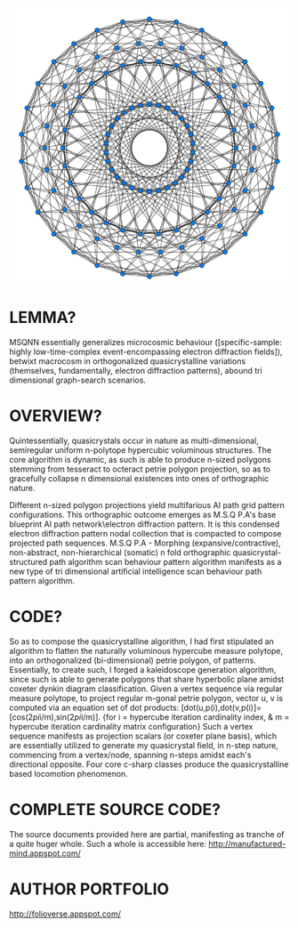 ![Alt text](https://github.com/JordanMicahBennett/MORPHING-SOMATIC-QUASICRYSTAL-NEURAL-NETWORK/blob/master/source-code/data/images/captures/0.png?raw=true "default page")
============================================








LEMMA? 
============================================
MSQNN essentially generalizes microcosmic behaviour ([specific-sample: highly low-time-complex event-encompassing electron diffraction fields]), betwixt macrocosm in orthogonalized quasicrystalline variations (themselves, fundamentally, electron diffraction patterns), abound tri dimensional graph-search scenarios. 






OVERVIEW? 
============================================
Quintessentially, quasicrystals occur in nature as multi-dimensional, semiregular uniform n-polytope hypercubic voluminous structures.
The core algorithm is dynamic, as such is able to produce n-sized polygons stemming from tesseract to octeract petrie polygon projection, so as to gracefully collapse n dimensional existences into ones of orthographic nature.

Different n-sized polygon projections yield multifarious AI path grid pattern configurations.
This orthographic outcome emerges as M.S.Q P.A's base blueprint AI path network\electron diffraction pattern. It is this condensed electron diffraction pattern nodal collection that is compacted to compose projected path sequences.
M.S.Q P.A - Morphing (expansive/contractive), non-abstract, non-hierarchical (somatic) n fold orthographic quasicrystal-structured path algorithm scan behaviour pattern algorithm manifests as a new type of tri dimensional artificial intelligence scan behaviour path pattern algorithm.





CODE?
============================================
So as to compose the quasicrystalline algorithm, I had first stipulated an algorithm to flatten the naturally voluminous hypercube measure polytope, into an orthogonalized (bi-dimensional) petrie polygon, of patterns.
Essentially, to create such, I forged a kaleidoscope generation algorithm, since such is able to generate polygons that share hyperbolic plane amidst coxeter dynkin diagram classification.
Given a vertex sequence via regular measure polytope, to project regular m-gonal petrie polygon, vector u, v is computed via an equation set of dot products: [dot(u,p(i),dot(v,p(i)]=[cos(2*pi*i/m),sin(2*pi*i/m)]. {for i = hypercube iteration cardinality index, & m = hypercube iteration cardinality 
matrix configuration}
Such a vertex sequence manifests as projection scalars (or coxeter plane basis), which are essentially utilized to generate my quasicrystal field, in n-step nature, commencing from a vertex/node, spanning n-steps amidst each's directional opposite.
Four core c-sharp classes produce the quasicrystalline based locomotion phenomenon.





COMPLETE SOURCE CODE?
============================================
The source documents provided here are partial, manifesting as tranche of a quite huger whole.
Such a whole is accessible here: http://manufactured-mind.appspot.com/





AUTHOR PORTFOLIO
============================================
http://folioverse.appspot.com/
